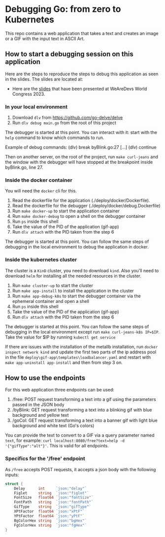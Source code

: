 # Debugging Go: from zero to Kubernetes

This repo contains a web application that takes a text and creates an image or a GIF with the input text in ASCII Art.

## How to start a debugging session on this application

Here are the steps to reproduce the steps to debug this application as seen in the slides. 
The slides are located at:

- Here are the [slides](https://docs.google.com/presentation/d/1rr2giYpo9XfnjfccaVf8vjsxjdgs83ME_ZtrzYiiSIs) that have been presented at WeAreDevs World Congress 2023.

### In your local environment

1. Download `dlv` from <https://github.com/go-delve/delve>
2. Run `dlv debug main.go` from the root of this project

The debugger is started at this point. You can interact with it: start with the `help` command to know which commands to run.

Example of debug commands:
(dlv) break byBlink.go:27
[...]
(dlv) continue

Then on another server, on the root of the project, run `make curl-jeans` and the window with the debugger will have stopped at the breakpoint inside byBlink.go, line 27.

### Inside the docker container

You will need the `docker` cli for this.

1. Read the dockerfile for the application (./deploy/docker/Dockerfile).
2. Read the dockerfile for the debugger (./deploy/docker/debug.Dockerfile)
3. Run `make docker-up` to start the application container
4. Run `make docker-debug` to open a shell on the debugger container
5. Run `ps` inside this shell
6. Take the value of the PID of the application (gif-app)
7. Run `dlv attach` with the PID taken from the step 6

The debugger is started at this point. You can follow the same steps of debugging in the local environment to debug the application in docker.

### Inside the kubernetes cluster

The cluster is a `KinD` cluster, you need to download `kind`. Also you'll need to download `helm` for installing all the needed resources in the cluster. 

1. Run `make cluster-up` to start the cluster
2. Run `make app-install` to install the application in the cluster
3. Run `make app-debug-k8s` to start the debugger container via the ephemeral container and open a shell
4. Run `ps` inside this shell
5. Take the value of the PID of the application (gif-app)
6. Run `dlv attach` with the PID taken from the step 6

The debugger is started at this point. You can follow the same steps of debugging in the local environment except run `make curl-jeans-k8s IP=$IP`. Take the value for $IP by running `kubectl get service`

If there are issues with the installation of the metallb installation, run `docker inspect network kind` and update the first two parts of the ip address pool in the file `deploy\gif-app\templates\loadbalancer.yaml` and restart with `make app-uninstall app-install` and then from step 3 on.

## How to use the endpoints

For this web application three endpoints can be used:

1. /free: POST request transforming a text into a gif using the parameters passed in the JSON body
2. /byBlink: GET request transforming a text into a blinking gif with blue background and yellow text
3. /goCol: GET request transforming a text into a banner gif with light blue background and white text (Go's colors)

You can provide the text to convert to a GIF via a query parameter named `text`, for example: `curl localhost:8080/free?text=help -d '{"gifType":"alt"}'`. This is valid for all endpoints.

### Specifics for the '/free' endpoint

As `/free` accepts POST requests, it accepts a json body with the following inputs:

```go
struct {
    Delay      int     `json:"delay"`
    Figlet     string  `json:"figlet"`
    FontSize   float64 `json:"fontSize"`
    FontPath   string  `json:"fontPath"`
    GifType    string  `json:"gifType"`
    XPtFactor  float64 `json:"xPtF"`
    YPtFactor  float64 `json:"yPtF"`
    BgColorHex string  `json:"bgHex"`
    FgColorHex string  `json:"fgHex"`
}
```
